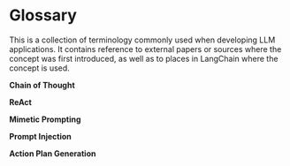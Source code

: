 # Glossary

This is a collection of terminology commonly used when developing LLM applications.
It contains reference to external papers or sources where the concept was first introduced, 
as well as to places in LangChain where the concept is used.

**Chain of Thought**

**ReAct**

**Mimetic Prompting**

**Prompt Injection**

**Action Plan Generation**